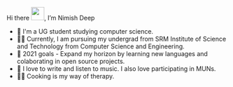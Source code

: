 Hi there <img src="https://raw.githubusercontent.com/MartinHeinz/MartinHeinz/master/wave.gif" width="30px">, I’m Nimish Deep
- 👀 I'm a UG student studying computer science.
- 👨‍🎓 Currently, I am pursuing my undergrad from SRM Institute of Science and Technology from Computer Science and Engineering.
- 🥅 2021 goals - Expand my horizon by learning new languages and colaborating in open source projects.
- 🎉 I love to write and listen to music. I also love participating in MUNs.
- :man_cook: Cooking is my way of therapy. 
